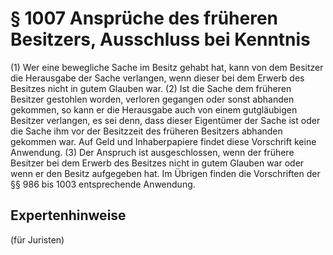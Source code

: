 # § 1007 Ansprüche des früheren Besitzers, Ausschluss bei Kenntnis
(1) Wer eine bewegliche Sache im Besitz gehabt hat, kann von dem Besitzer die Herausgabe der Sache verlangen, wenn dieser bei dem Erwerb des Besitzes nicht in gutem Glauben war.
(2) Ist die Sache dem früheren Besitzer gestohlen worden, verloren gegangen oder sonst abhanden gekommen, so kann er die Herausgabe auch von einem gutgläubigen Besitzer verlangen, es sei denn, dass dieser Eigentümer der Sache ist oder die Sache ihm vor der Besitzzeit des früheren Besitzers abhanden gekommen war. Auf Geld und Inhaberpapiere findet diese Vorschrift keine Anwendung.
(3) Der Anspruch ist ausgeschlossen, wenn der frühere Besitzer bei dem Erwerb des Besitzes nicht in gutem Glauben war oder wenn er den Besitz aufgegeben hat. Im Übrigen finden die Vorschriften der §§ 986 bis 1003 entsprechende Anwendung.
## Expertenhinweise
(für Juristen)